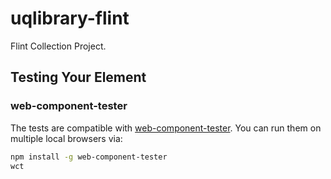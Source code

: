 uqlibrary-flint
==================

Flint Collection Project.

## Testing Your Element

### web-component-tester

The tests are compatible with [web-component-tester](https://github.com/Polymer/web-component-tester). You can run them on multiple local browsers via:

```sh
npm install -g web-component-tester
wct
```
